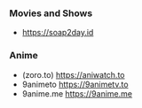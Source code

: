 ### Movies and Shows

- https://soap2day.id

### Anime

- (zoro.to) https://aniwatch.to
- 9animeto https://9animetv.to
- 9anime.me https://9anime.me